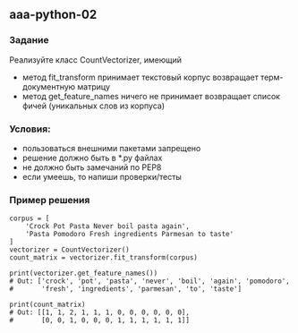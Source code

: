 ## aaa-python-02

### Задание

Реализуйте класс CountVectorizer, имеющий
- метод fit_transform 
    принимает текстовый корпус
    возвращает терм-документную матрицу
- метод get_feature_names
    ничего не принимает
    возвращает список фичей (уникальных слов из корпуса)

### Условия:
- пользоваться внешними пакетами запрещено
- решение должно быть в *.py файлах
- не должно быть замечаний по PEP8
- если умеешь, то напиши проверки/тесты

### Пример решения
```
corpus = [
    'Crock Pot Pasta Never boil pasta again',
    'Pasta Pomodoro Fresh ingredients Parmesan to taste'
]
vectorizer = CountVectorizer()
count_matrix = vectorizer.fit_transform(corpus)

print(vectorizer.get_feature_names())
# Out: ['crock', 'pot', 'pasta', 'never', 'boil', 'again', 'pomodoro',
#       'fresh', 'ingredients', 'parmesan', 'to', 'taste']

print(count_matrix)
# Out: [[1, 1, 2, 1, 1, 1, 0, 0, 0, 0, 0, 0],
#       [0, 0, 1, 0, 0, 0, 1, 1, 1, 1, 1, 1]]
```
